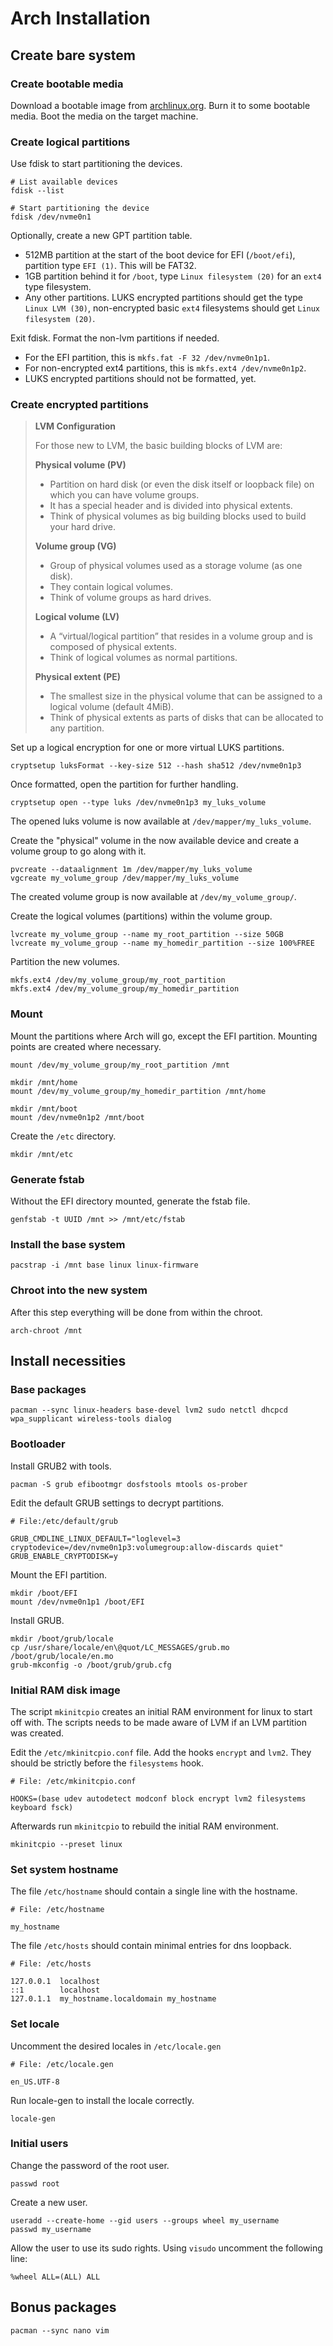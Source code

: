 # Arch Installation

## Create bare system

### Create bootable media

Download a bootable image from [archlinux.org](https://archlinux.org/download/). Burn it to some bootable media. Boot
the media on the target machine.

### Create logical partitions

Use fdisk to start partitioning the devices.

```shell
# List available devices
fdisk --list

# Start partitioning the device
fdisk /dev/nvme0n1
```

Optionally, create a new GPT partition table.

* 512MB partition at the start of the boot device for EFI (`/boot/efi`), partition type `EFI (1)`. This will be FAT32.
* 1GB partition behind it for `/boot`, type `Linux filesystem (20)` for an `ext4` type filesystem.
* Any other partitions. LUKS encrypted partitions should get the type `Linux LVM (30)`, non-encrypted basic `ext4`
  filesystems should get `Linux filesystem (20)`.

Exit fdisk. Format the non-lvm partitions if needed.

* For the EFI partition, this is `mkfs.fat -F 32 /dev/nvme0n1p1`.
* For non-encrypted ext4 partitions, this is `mkfs.ext4 /dev/nvme0n1p2`.
* LUKS encrypted partitions should not be formatted, yet.

### Create encrypted partitions

> __LVM Configuration__
>
> For those new to LVM, the basic building blocks of LVM are:
>
> __Physical volume (PV)__
> * Partition on hard disk (or even the disk itself or loopback file) on which you can have volume groups.
> * It has a special header and is divided into physical extents.
> * Think of physical volumes as big building blocks used to build your hard drive.
>
> __Volume group (VG)__
> * Group of physical volumes used as a storage volume (as one disk).
> * They contain logical volumes.
> * Think of volume groups as hard drives.
>
> __Logical volume (LV)__
> * A “virtual/logical partition” that resides in a volume group and is composed of physical extents.
> * Think of logical volumes as normal partitions.
>
> __Physical extent (PE)__
> * The smallest size in the physical volume that can be assigned to a logical volume (default 4MiB).
> * Think of physical extents as parts of disks that can be allocated to any partition.

Set up a logical encryption for one or more virtual LUKS partitions.

```shell
cryptsetup luksFormat --key-size 512 --hash sha512 /dev/nvme0n1p3
```

Once formatted, open the partition for further handling.

```shell
cryptsetup open --type luks /dev/nvme0n1p3 my_luks_volume
```

The opened luks volume is now available at `/dev/mapper/my_luks_volume`.

Create the "physical" volume in the now available device and create a volume group to go along with it.

```shell
pvcreate --dataalignment 1m /dev/mapper/my_luks_volume
vgcreate my_volume_group /dev/mapper/my_luks_volume
```

The created volume group is now available at `/dev/my_volume_group/`.

Create the logical volumes (partitions) within the volume group.

```shell
lvcreate my_volume_group --name my_root_partition --size 50GB
lvcreate my_volume_group --name my_homedir_partition --size 100%FREE
```

Partition the new volumes.

```shell
mkfs.ext4 /dev/my_volume_group/my_root_partition
mkfs.ext4 /dev/my_volume_group/my_homedir_partition
```

### Mount

Mount the partitions where Arch will go, except the EFI partition. Mounting points are created where necessary.

```shell
mount /dev/my_volume_group/my_root_partition /mnt

mkdir /mnt/home
mount /dev/my_volume_group/my_homedir_partition /mnt/home

mkdir /mnt/boot
mount /dev/nvme0n1p2 /mnt/boot
```

Create the `/etc` directory.

```shell
mkdir /mnt/etc
```

### Generate fstab

Without the EFI directory mounted, generate the fstab file.

```shell
genfstab -t UUID /mnt >> /mnt/etc/fstab
```

### Install the base system

```shell
pacstrap -i /mnt base linux linux-firmware
```

### Chroot into the new system

After this step everything will be done from within the chroot.

```shell
arch-chroot /mnt
```

## Install necessities

### Base packages

```shell
pacman --sync linux-headers base-devel lvm2 sudo netctl dhcpcd wpa_supplicant wireless-tools dialog
```

### Bootloader

Install GRUB2 with tools.

```shell
pacman -S grub efibootmgr dosfstools mtools os-prober
```

Edit the default GRUB settings to decrypt partitions.

```shell
# File:/etc/default/grub

GRUB_CMDLINE_LINUX_DEFAULT="loglevel=3 cryptodevice=/dev/nvme0n1p3:volumegroup:allow-discards quiet"
GRUB_ENABLE_CRYPTODISK=y
```

Mount the EFI partition.

```shell
mkdir /boot/EFI
mount /dev/nvme0n1p1 /boot/EFI
```

Install GRUB.

```shell
mkdir /boot/grub/locale
cp /usr/share/locale/en\@quot/LC_MESSAGES/grub.mo /boot/grub/locale/en.mo
grub-mkconfig -o /boot/grub/grub.cfg
```

### Initial RAM disk image

The script `mkinitcpio` creates an initial RAM environment for linux to start off with. The scripts needs to be made
aware of LVM if an LVM partition was created.

Edit the `/etc/mkinitcpio.conf` file. Add the hooks `encrypt` and `lvm2`. They should be strictly before
the `filesystems` hook.

```shell
# File: /etc/mkinitcpio.conf

HOOKS=(base udev autodetect modconf block encrypt lvm2 filesystems keyboard fsck)
```

Afterwards run `mkinitcpio` to rebuild the initial RAM environment.

```shell
mkinitcpio --preset linux
```

### Set system hostname

The file `/etc/hostname` should contain a single line with the hostname.

```shell
# File: /etc/hostname

my_hostname
```

The file `/etc/hosts` should contain minimal entries for dns loopback.

```shell
# File: /etc/hosts

127.0.0.1  localhost
::1        localhost
127.0.1.1  my_hostname.localdomain my_hostname
```

### Set locale

Uncomment the desired locales in `/etc/locale.gen`

```shell
# File: /etc/locale.gen

en_US.UTF-8
```

Run locale-gen to install the locale correctly.

```shell
locale-gen
```

### Initial users

Change the password of the root user.

```shell
passwd root
```

Create a new user.

```shell
useradd --create-home --gid users --groups wheel my_username
passwd my_username
```

Allow the user to use its sudo rights. Using `visudo` uncomment the following line:

```shell
%wheel ALL=(ALL) ALL
```

## Bonus packages

```shell
pacman --sync nano vim
```
